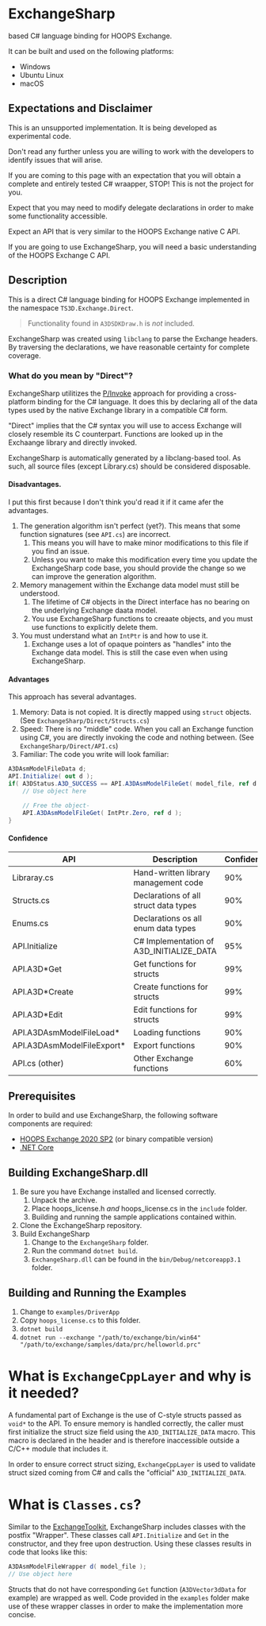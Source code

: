 # ExchangeSharp
based C# language binding for HOOPS Exchange. 

It can be built and used on the following platforms:
 - Windows
 - Ubuntu Linux
 - macOS

## Expectations and Disclaimer
This is an unsupported implementation. It is being developed as experimental code. 

Don't read any further unless you are willing to work with the developers to identify issues that will arise.

If you are coming to this page with an expectation that you will obtain a complete and entirely tested C# wraapper, STOP! This is not the project for you.

Expect that you may need to modify delegate declarations in order to make some functionality accessible.

Expect an API that is very similar to the HOOPS Exchange native C API.

If you are going to use ExchangeSharp, you will need a basic understanding of the HOOPS Exchange C API.

## Description
This is a direct C# language binding for HOOPS Exchange implemented in the namespace `TS3D.Exchange.Direct`. 

> Functionality found in `A3DSDKDraw.h` is _not_ included.

ExchangeSharp was created using `libclang` to parse the Exchange headers. By traversing the declarations, we have reasonable certainty for complete coverage.

### What do you mean by "Direct"?
ExchangeSharp utilitizes the [P/Invoke](https://docs.microsoft.com/en-us/dotnet/standard/native-interop/pinvoke) approach for providing a cross-platform binding for the C# language. It does this by declaring all of the data types used by the native Exchange library in a compatible C# form.

"Direct" implies that the C# syntax you will use to access Exchange will closely resemble its C counterpart. Functions are looked up in the Exchaange library and directly invoked.

ExchangeSharp is automatically generated by a libclang-based tool. As such, all source files (except Library.cs) should be considered disposable.

#### Disadvantages. 
I put this first because I don't think you'd read it if it came afer the advantages.

1. The generation algorithm isn't perfect (yet?). This means that some function signatures (see `API.cs`) are incorrect.
	1. This means you will have to make minor modifications to this file if you find an issue.
	1. Unless you want to make this modification every time you update the ExchangeSharp code base, you should provide the change so we can improve the generation algorithm.
1. Memory management within the Exchange data model must still be understood.
	1. The lifetime of C# objects in the Direct interface has no bearing on the underlying Exchange daata model.
	1. You use ExchangeSharp functions to creaate objects, and you must use functions to explicitly delete them.
1. You must understand what an `IntPtr` is and how to use it.
	1. Exchange uses a lot of opaque pointers as "handles" into the Exchange data model. This is still the case even when using ExchangeSharp.

#### Advantages 
This approach has several advantages.

1. Memory: Data is not copied. It is directly mapped using `struct` objects. (See `ExchangeSharp/Direct/Structs.cs`)
1. Speed: There is no "middle" code. When you call an Exchange function using C#, you are directly invoking the code and nothing between. (See `ExchangeSharp/Direct/API.cs`)
1. Familiar: The code you write will look familiar:
```csharp
A3DAsmModelFileData d;
API.Initialize( out d );
if( A3DStatus.A3D_SUCCESS == API.A3DAsmModelFileGet( model_file, ref d ) ) {
    // Use object here

    // Free the object-
    API.A3DAsmModelFileGet( IntPtr.Zero, ref d );
}
```

#### Confidence

| API                        | Description                              | Confidence |
|----------------------------|------------------------------------------|------------|
| Libraray.cs                | Hand-written library management code     |     90%    |
| Structs.cs                 | Declarations of all struct data types    |     90%    |
| Enums.cs                   | Declarations os all enum data types      |     90%    |
| API.Initialize             | C# Implementation of A3D_INITIALIZE_DATA |     95%    |
| API.A3D*Get                | Get functions for structs                |     99%    |
| API.A3D*Create             | Create functions for structs             |     99%    |
| API.A3D*Edit               | Edit functions for structs               |     99%    |
| API.A3DAsmModelFileLoad*   | Loading functions                        |     90%    |
| API.A3DAsmModelFileExport* | Export functions                         |     90%    |
| API.cs (other)             | Other Exchange functions                 |     60%    |



## Prerequisites
In order to build and use ExchangeSharp, the following software components are required:
* [HOOPS Exchange 2020 SP2](https://developer.techsoft3d.com/hoops/exchange/downloads/latest/) (or binary compatible version)
* [.NET Core](https://dotnet.microsoft.com/download/dotnet-core)

## Building ExchangeSharp.dll
1. Be sure you have Exchange installed and licensed correctly. 
 	1. Unpack the archive.
 	1. Place hoops_license.h _and_ hoops_license.cs in the `include` folder.
	1. Building and running the sample applications contained within.
1. Clone the ExchangeSharp repository.
1. Build ExchangeSharp
	1. Change to the `ExchangeSharp` folder.
	1. Run the command `dotnet build`.
	1. `ExchangeSharp.dll` can be found in the `bin/Debug/netcoreapp3.1` folder.

## Building and Running the Examples
1. Change to `examples/DriverApp`
1. Copy `hoops_license.cs` to this folder.
1. `dotnet build`
1. `dotnet run --exchange "/path/to/exchange/bin/win64" "/path/to/exchange/samples/data/prc/helloworld.prc"`

# What is `ExchangeCppLayer` and why is it needed?
A fundamental part of Exchange is the use of C-style structs passed as `void*` to the API. To ensure memory is handled correctly, the caller must first initialize the struct size field using the `A3D_INITIALIZE_DATA` macro. This macro is declared in the header and is therefore inaccessible outside a C/C++ module that includes it.

In order to ensure correct struct sizing, `ExchangeCppLayer` is used to validate struct sized coming from C# and calls the "official" `A3D_INITIALIZE_DATA`.

# What is `Classes.cs`?
Similar to the [ExchangeToolkit](https://labs.techsoft3d.com/project/exchange-toolkit/), ExchangeSharp includes classes with the postfix "Wrapper". These classes call `API.Initialize` and `Get` in the constructor, and they free upon destruction. Using these classes results in code that looks like this:

```csharp
A3DAsmModelFileWrapper d( model_file );
// Use object here
```

Structs that do not have corresponding `Get` function (`A3DVector3dData` for example) are wrapped as well. Code provided in the `examples` folder make use of these wrapper classes in order to make the implementation more concise.



